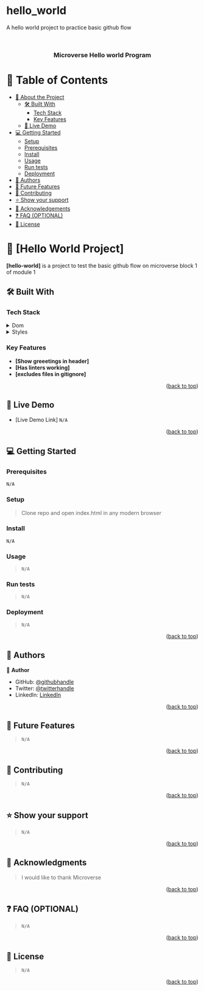 # hello_world
A hello world project to practice   basic github flow
<a name="readme-top"></a>

<!--
HOW TO USE:
This is how to use this project
REQUIRED SECTIONS:
- linter files
- .html file
- .css file
- .test.md file ignored
- header with styles

-->

<div align="center">
  <br/>

  <h3><b>Microverse Hello world Program</b></h3>

</div>

<!-- TABLE OF CONTENTS -->

# 📗 Table of Contents

- [📖 About the Project](#about-project)
  - [🛠 Built With](#built-with)
    - [Tech Stack](#tech-stack)
    - [Key Features](#key-features)
  - [🚀 Live Demo](#live-demo)
- [💻 Getting Started](#getting-started)
  - [Setup](#setup)
  - [Prerequisites](#prerequisites)
  - [Install](#install)
  - [Usage](#usage)
  - [Run tests](#run-tests)
  - [Deployment](#triangular_flag_on_post-deployment)
- [👥 Authors](#authors)
- [🔭 Future Features](#future-features)
- [🤝 Contributing](#contributing)
- [⭐️ Show your support](#support)
- [🙏 Acknowledgements](#acknowledgements)
- [❓ FAQ (OPTIONAL)](#faq)
- [📝 License](#license)

<!-- PROJECT DESCRIPTION -->

# 📖 [Hello World Project] <a name="hello-world"></a>

**[hello-world]** is a project to test the basic github flow on microverse block 1 of module 1

## 🛠 Built With <a name="built-with"></a>

### Tech Stack <a name="tech-stack"></a>

<details>
  <summary>Dom</summary>
  <ul>
    <li><a href="https://developer.mozilla.org/en-US/docs/Web/HTML">Html</a></li>
  </ul>
</details>

<details>
  <summary>Styles</summary>
  <ul>
    <li><a href="https://developer.mozilla.org/en-US/docs/Web/CSS">Css3</a></li>
  </ul>
</details>
<!-- Features -->

### Key Features <a name="key-features"></a>

- **[Show greeetings in header]**
- **[Has linters working]**
- **[excludes files in gitignore]**

<p align="right">(<a href="#readme-top">back to top</a>)</p>

<!-- LIVE DEMO -->

## 🚀 Live Demo <a name="live-demo"></a>

- [Live Demo Link] <code>N/A</code>

<p align="right">(<a href="#readme-top">back to top</a>)</p>

<!-- GETTING STARTED -->

## 💻 Getting Started <a name="getting-started"></a>

### Prerequisites
<code>N/A</code>
### Setup
> Clone repo and open index.html in any modern browser
### Install
<code>N/A</code>
### Usage
><code>N/A</code>
### Run tests
><code>N/A</code>
### Deployment
><code>N/A</code>
<p align="right">(<a href="#readme-top">back to top</a>)</p>
<!-- AUTHORS -->

## 👥 Authors <a name="authors"></a>

👤 **Author**

- GitHub: [@githubhandle](https://github.com/willocoro)
- Twitter: [@twitterhandle](https://twitter.com/willocoro)
- LinkedIn: [LinkedIn](https://www.linkedin.com/in/william-ocor%C3%B3-591003268)

<p align="right">(<a href="#readme-top">back to top</a>)</p>



<!-- FUTURE FEATURES -->

## 🔭 Future Features <a name="future-features"></a>

><code>N/A</code>
<p align="right">(<a href="#readme-top">back to top</a>)</p>

<!-- CONTRIBUTING -->

## 🤝 Contributing <a name="contributing"></a>
><code>N/A</code>
<p align="right">(<a href="#readme-top">back to top</a>)</p>

<!-- SUPPORT -->

## ⭐️ Show your support <a name="support"></a>

><code>N/A</code>

<p align="right">(<a href="#readme-top">back to top</a>)</p>

<!-- ACKNOWLEDGEMENTS -->

## 🙏 Acknowledgments <a name="acknowledgements"></a>

> I would like to thank Microverse

<p align="right">(<a href="#readme-top">back to top</a>)</p>

<!-- FAQ (optional) -->

## ❓ FAQ (OPTIONAL) <a name="faq"></a>

><code>N/A</code>

<p align="right">(<a href="#readme-top">back to top</a>)</p>

<!-- LICENSE -->

## 📝 License <a name="license"></a>
><code>N/A</code>
<p align="right">(<a href="#readme-top">back to top</a>)</p>
